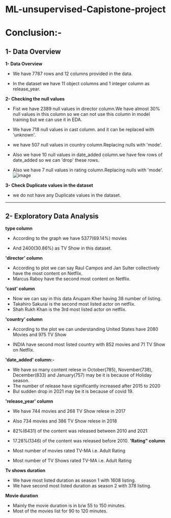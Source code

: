# ML-unsupervised-Capistone-project
# **Conclusion:-**

## **1- Data Overview**

**1- Data Overview**
  * We have 7787 rows and 12 columns provided in the data.

  * In the dataset we have 11 object columns and 1 integer column as release_year.

**2- Checking the null values**
  * Fist we have 2389 null values in director column.We have almost 30% null values in this column so we can not use this column in model training but we can use it in EDA.

  * We have 718 null values in cast column. and it can be replaced with 'unknown'.

  * we have 507 null values in country column.Replacing nulls with 'mode'.

  * Also we have 10 null values in date_added column.we have few rows of date_added so we can 'drop' these rows.

  * Also we have 7 null values in rating column.Replacing nulls with 'mode'.
   ![image](https://user-images.githubusercontent.com/112492310/211157022-7be25f19-c928-41c1-a16c-2cda8aff22ad.png)


**3- Check Duplicate values in the dataset**

  * we do not have any Duplicate values in the dataset.


---
## **2- Exploratory Data Analysis**

**type column**
  * According to the graph we have 5377(69.14%) movies

  * And 2400(30.86%) as TV Show in this dataset.

**'director' column**
  * According to plot we can say Raul Campos and Jan Sulter collectively have the most content on Netflix.
  * Marcus Raboy have the second most content on Netflix.

**'cast' column**
  * Now we can say in this data Anupam Kher having 38 number of listing.
  * Takahiro Sakurai is the second most listed actor on netflix.
  * Shah Rukh Khan is the 3rd most listed actor on netflix.

**'country' column**
  * According to the plot we can understanding United States have 2080 Movies and	975 TV Show

  * INDIA have second most listed country with 852 movies and	71 TV Show on Netflix.

**'date_added' column:-**

  * We have so many content relese in October(785), November(738), December(833) and January(757) may be it is because of Holiday season.
  * The number of release have significantly increased after 2015 to 2020
  * Bul sudden drop in 2021 may be it is because of covid 19.

**'release_year' column**
  * We have 744 movies and	268 TV Show relese in 2017

  * Also 734 movies and	386 TV Show relese in 2018

  * 82%(6431) of the content was released between 2010 and 2021
  * 17.28%(1346) of the content was released before 2010.
**'Rating" column**

  * Most number of movies rated TV-MA i.e. Adult Rating

  * Most number of TV Shows rated TV-MA i.e. Adult Rating

**Tv shows duration**
  * We have most listed duration as season 1 with 1608 listing.
  * We have second most listed duration as season 2 with 378 listing.

**Movie duration**
  * Mainly the movie duration is in b/w 55 to 150 minutes.
  * Most of the movies list for 90 to 120 minutes.

